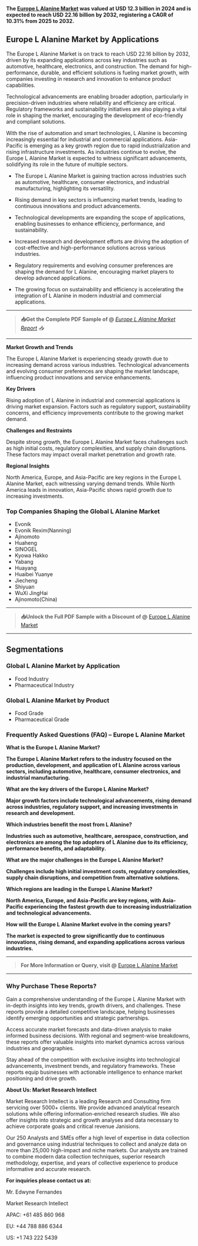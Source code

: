 <p><strong>The <a href="https://www.marketresearchintellect.com/download-sample/?rid=308007&amp;utm_source=Pulse-April-Europe&amp;utm_medium=852">Europe L Alanine Market</a> was valued at USD 12.3 billion in 2024 and is expected to reach USD 22.16 billion by 2032, registering a CAGR of 10.31% from 2025 to 2032.</strong></p><h2>Europe L Alanine Market by Applications&nbsp;</h2><p><p>The Europe L Alanine Market is on track to reach USD 22.16 billion by 2032, driven by its expanding applications across key industries such as automotive, healthcare, electronics, and construction. The demand for high-performance, durable, and efficient solutions is fueling market growth, with companies investing in research and innovation to enhance product capabilities.</p><p>Technological advancements are enabling broader adoption, particularly in precision-driven industries where reliability and efficiency are critical. Regulatory frameworks and sustainability initiatives are also playing a vital role in shaping the market, encouraging the development of eco-friendly and compliant solutions.</p><p>With the rise of automation and smart technologies, L Alanine is becoming increasingly essential for industrial and commercial applications. Asia-Pacific is emerging as a key growth region due to rapid industrialization and rising infrastructure investments. As industries continue to evolve, the Europe L Alanine Market is expected to witness significant advancements, solidifying its role in the future of multiple sectors.</p></p><ul><li><p>The Europe L Alanine Market is gaining traction across industries such as automotive, healthcare, consumer electronics, and industrial manufacturing, highlighting its versatility.</p></li><li><p>Rising demand in key sectors is influencing market trends, leading to continuous innovations and product advancements.</p></li><li><p>Technological developments are expanding the scope of applications, enabling businesses to enhance efficiency, performance, and sustainability.</p></li><li><p>Increased research and development efforts are driving the adoption of cost-effective and high-performance solutions across various industries.</p></li><li><p>Regulatory requirements and evolving consumer preferences are shaping the demand for L Alanine, encouraging market players to develop advanced applications.</p></li><li><p>The growing focus on sustainability and efficiency is accelerating the integration of L Alanine in modern industrial and commercial applications.</p></li></ul><hr /><blockquote><p><strong><span class="font-[700]">📥Get the Complete PDF Sample of @ </span></strong><em><span class="font-[700]"><a href="https://www.marketresearchintellect.com/download-sample/?rid=308007&amp;utm_source=Pulse-April-Europe&amp;utm_medium=852" target="_blank" data-tracking-control-name="article-ssr-frontend-pulse_little-text-block" data-tracking-will-navigate="" data-test-link="">Europe L Alanine Market Report</a>&nbsp;📥</span></em></p></blockquote><hr /><p class="" data-start="77" data-end="360"><strong data-start="77" data-end="105">Market Growth and Trends</strong></p><p class="" data-start="77" data-end="360">The Europe L Alanine Market is experiencing steady growth due to increasing demand across various industries. Technological advancements and evolving consumer preferences are shaping the market landscape, influencing product innovations and service enhancements.</p><p class="" data-start="362" data-end="606"><strong data-start="362" data-end="377">Key Drivers</strong></p><p class="" data-start="362" data-end="606">Rising adoption of L Alanine in industrial and commercial applications is driving market expansion. Factors such as regulatory support, sustainability concerns, and efficiency improvements contribute to the growing market demand.</p><p class="" data-start="608" data-end="849"><strong data-start="608" data-end="637">Challenges and Restraints</strong></p><p class="" data-start="608" data-end="849">Despite strong growth, the Europe L Alanine Market faces challenges such as high initial costs, regulatory complexities, and supply chain disruptions. These factors may impact overall market penetration and growth rate.</p><p class="" data-start="851" data-end="1095"><strong data-start="851" data-end="872">Regional Insights</strong></p><p class="" data-start="851" data-end="1095">North America, Europe, and Asia-Pacific are key regions in the Europe L Alanine Market, each witnessing varying demand trends. While North America leads in innovation, Asia-Pacific shows rapid growth due to increasing investments.</p><p><h3>Top Companies Shaping the Global L Alanine Market </h3><ul><li>Evonik</li><li>Evonik Rexim(Nanning)</li><li>Ajinomoto</li><li>Huaheng</li><li>SINOGEL</li><li>Kyowa Hakko</li><li>Yabang</li><li>Huayang</li><li>Huaibei Yuanye</li><li>Jiecheng</li><li>Shiyuan</li><li>WuXi JingHai</li><li>Ajinomoto(China)</li></ul></p><hr /><blockquote><p><strong>📥Unlock the Full PDF Sample with a Discount of @</strong> <a href="https://www.marketresearchintellect.com/ask-for-discount/?rid=308007&amp;utm_source=Pulse-April-Europe&amp;utm_medium=852">Europe L Alanine Market</a></p></blockquote><hr /><p><h2>Segmentations</h2><h3>Global L Alanine Market by Application</h3><ul><li>Food Industry</li><li>Pharmaceutical Industry</li></ul><h3>Global L Alanine Market by Product</h3><ul><li>Food Grade</li><li>Pharmaceutical Grade</li></ul></p><h3><strong>Frequently Asked Questions (FAQ) &ndash; Europe L Alanine Market</strong></h3><p><strong>What is the Europe L Alanine Market?</strong></p><p><strong>The Europe L Alanine Market refers to the industry focused on the production, development, and application of L Alanine across various sectors, including automotive, healthcare, consumer electronics, and industrial manufacturing.</strong></p><p><strong>What are the key drivers of the Europe L Alanine Market?</strong></p><p><strong>Major growth factors include technological advancements, rising demand across industries, regulatory support, and increasing investments in research and development.</strong></p><p><strong>Which industries benefit the most from L Alanine?</strong></p><p><strong>Industries such as automotive, healthcare, aerospace, construction, and electronics are among the top adopters of L Alanine due to its efficiency, performance benefits, and adaptability.</strong></p><p><strong>What are the major challenges in the Europe L Alanine Market?</strong></p><p><strong>Challenges include high initial investment costs, regulatory complexities, supply chain disruptions, and competition from alternative solutions.</strong></p><p><strong>Which regions are leading in the Europe L Alanine Market?</strong></p><p><strong>North America, Europe, and Asia-Pacific are key regions, with Asia-Pacific experiencing the fastest growth due to increasing industrialization and technological advancements.</strong></p><p><strong>How will the Europe L Alanine Market evolve in the coming years?</strong></p><p><strong>The market is expected to grow significantly due to continuous innovations, rising demand, and expanding applications across various industries.</strong></p><hr /><blockquote><p><span class="font-[700]"><strong>For More Information or Query, visit&nbsp;@</strong>&nbsp;</span><span class="font-[700]"><a href="https://www.marketresearchintellect.com/product/global-l-alanine-market-size-and-forecast/?utm_source=Linkedin&utm_medium=852" target="_blank" data-tracking-control-name="article-ssr-frontend-pulse_little-text-block" data-tracking-will-navigate="" data-test-link="">Europe L Alanine Market</a></span></p></blockquote><hr /><h3><strong data-start="0" data-end="31">Why Purchase These Reports?</strong></h3><p class="" data-start="35" data-end="297">Gain a comprehensive understanding of the Europe L Alanine Market with in-depth insights into key trends, growth drivers, and challenges. These reports provide a detailed competitive landscape, helping businesses identify emerging opportunities and strategic partnerships.</p><p class="" data-start="299" data-end="540">Access accurate market forecasts and data-driven analysis to make informed business decisions. With regional and segment-wise breakdowns, these reports offer valuable insights into market dynamics across various industries and geographies.</p><p class="" data-start="542" data-end="784">Stay ahead of the competition with exclusive insights into technological advancements, investment trends, and regulatory frameworks. These reports equip businesses with actionable intelligence to enhance market positioning and drive growth.</p><p><strong><span class="font-[700]">About Us: Market Research Intellect</span></strong></p><p><span class="">Market Research Intellect is a leading Research and Consulting firm servicing over 5000+ clients. We provide advanced analytical research solutions while offering information-enriched research studies.&nbsp;</span>We also offer insights into strategic and growth analyses and data necessary to achieve corporate goals and critical revenue Janisions.</p><p><span class="">Our 250 Analysts and SMEs offer a high level of expertise in data collection and governance using industrial techniques to collect and analyze data on more than 25,000 high-impact and niche markets. Our analysts are trained to combine modern data collection techniques, superior research methodology, expertise, and years of collective experience to produce informative and accurate research.</span></p><p><strong>For inquiries please contact us at:</strong></p><p>Mr. Edwyne Fernandes</p><p>Market Research Intellect</p><p>APAC: +61 485 860 968</p><p>EU: +44 788 886 6344</p><p>US: +1 743 222 5439</p>